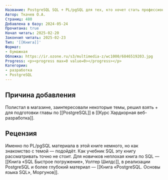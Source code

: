 ```yaml
---
Название: PostgreSQL SQL + PL/pgSQL для тех, кто хочет стать профессионалом.
Автор: Ткачев О.А.
Страниц: 480
Добавлена в базу: 2024-05-24
Прочитана: true
Начал читать: 2025-02-20
Закончил читать: 2025-02-23
Тип: '[[Книга]]'
Формат:
- бумажная
Обложка: https://ir.ozone.ru/s3/multimedia-z/wc1000/6846519203.jpg
Progress: <p><progress max=0 value=0></progress></p>
Категории:
- разработка
- PostgreSQL
---
```

## Причина добавления

Полистал в магазине, заинтересовали некоторые темы, решил взять + для подготовки главы по [[PostgreSQL]] в [[Курс Хардкорная веб-разработка]].

## Рецензия

Именно по PL/pgSQL материала в этой книге немного, но как знакомство с темой — подойдёт. Как учебник SQL эту книгу рассматривать точно не стоит. Для новичков неплохая книга по SQL — [[Книга «SQL Быстрое погружение», Уолтер Шилдс]], в реализации PostgreSQL и более глубокий материал — [[Книга «PostgreSQL. Основы языка SQL», Моргунов]].